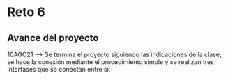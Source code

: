 # Reto 6
 
## Avance del proyecto

10AGO21 --> Se termina el proyecto siguiendo las indicaciones de la clase, se hace la conexión mediante el procedimiento simple y se realizan tres interfases que se conectan entre si.

